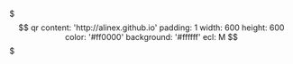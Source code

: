 
$$$ qr
content: 'http://alinex.github.io'
padding: 1
width: 600
height: 600
color: '#ff0000'
background: '#ffffff'
ecl: M
$$$
